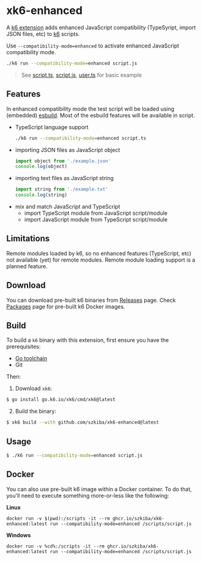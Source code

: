 # xk6-enhanced

A [k6 extension](https://k6.io/docs/extensions/) adds enhanced JavaScript compatibility (TypeSyript, import JSON files, etc) to [k6](https://k6.io) scripts. 

Use `--compatibility-mode=enhanced` to activate enhanced JavaScript compatibility mode.

```bash
./k6 run --compatibility-mode=enhanced script.js
```

> See [script.ts](script.ts), [script.js](script.js), [user.ts](user.ts) for basic example

## Features

In enhanced compatibility mode the test script will be loaded using (embedded) [esbuild](https://esbuild.github.io/). Most of the esbuild features will be available in script.

 - TypeScript language support
    ```bash
    ./k6 run --compatibility-mode=enhanced script.ts
    ```
 - importing JSON files as JavaScript object
    ```js
    import object from './example.json'
    console.log(object)
    ```
 - importing text files as JavaScript string
    ```js
    import string from './example.txt'
    console.log(string)
    ```
 - mix and match JavaScript and TypeScript
   - import TypeScript module from JavaScript script/module
   - import JavaScript module from TypeScript script/module

## Limitations

Remote modules loaded by k6, so no enhanced features (TypeScript, etc) not available (yet) for remote modules. Remote module loading support is a planned feature.

## Download

You can download pre-built k6 binaries from [Releases](https://github.com/szkiba/xk6-enhanced/releases/) page. Check [Packages](https://github.com/szkiba/xk6-enhanced/pkgs/container/xk6-enhanced) page for pre-built k6 Docker images.

## Build

To build a `k6` binary with this extension, first ensure you have the prerequisites:

- [Go toolchain](https://go101.org/article/go-toolchain.html)
- Git

Then:

1. Download `xk6`:
  ```bash
  $ go install go.k6.io/xk6/cmd/xk6@latest
  ```

2. Build the binary:
  ```bash
  $ xk6 build --with github.com/szkiba/xk6-enhanced@latest
  ```

## Usage

```bash
$ ./k6 run --compatibility-mode=enhanced script.js
```

## Docker

You can also use pre-built k6 image within a Docker container. To do that, you'll need to execute something more-or-less like the following:

**Linux**

```plain
docker run -v $(pwd):/scripts -it --rm ghcr.io/szkiba/xk6-enhanced:latest run --compatibility-mode=enhanced /scripts/script.js
```

**Windows**

```plain
docker run -v %cd%:/scripts -it --rm ghcr.io/szkiba/xk6-enhanced:latest run --compatibility-mode=enhanced /scripts/script.js
```

